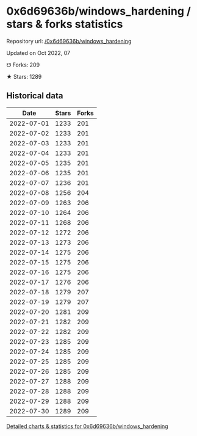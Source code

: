 # 0x6d69636b/windows_hardening / stars & forks statistics

Repository url: [/0x6d69636b/windows_hardening](https://github.com/0x6d69636b/windows_hardening)

Updated on Oct 2022, 07

☋ Forks: 209

★ Stars: 1289

## Historical data
| Date | Stars | Forks |
|------|-------|-------|
| 2022-07-01 | 1233 | 201 | 
| 2022-07-02 | 1233 | 201 | 
| 2022-07-03 | 1233 | 201 | 
| 2022-07-04 | 1233 | 201 | 
| 2022-07-05 | 1235 | 201 | 
| 2022-07-06 | 1235 | 201 | 
| 2022-07-07 | 1236 | 201 | 
| 2022-07-08 | 1256 | 204 | 
| 2022-07-09 | 1263 | 206 | 
| 2022-07-10 | 1264 | 206 | 
| 2022-07-11 | 1268 | 206 | 
| 2022-07-12 | 1272 | 206 | 
| 2022-07-13 | 1273 | 206 | 
| 2022-07-14 | 1275 | 206 | 
| 2022-07-15 | 1275 | 206 | 
| 2022-07-16 | 1275 | 206 | 
| 2022-07-17 | 1276 | 206 | 
| 2022-07-18 | 1279 | 207 | 
| 2022-07-19 | 1279 | 207 | 
| 2022-07-20 | 1281 | 209 | 
| 2022-07-21 | 1282 | 209 | 
| 2022-07-22 | 1282 | 209 | 
| 2022-07-23 | 1285 | 209 | 
| 2022-07-24 | 1285 | 209 | 
| 2022-07-25 | 1285 | 209 | 
| 2022-07-26 | 1285 | 209 | 
| 2022-07-27 | 1288 | 209 | 
| 2022-07-28 | 1288 | 209 | 
| 2022-07-29 | 1288 | 209 | 
| 2022-07-30 | 1289 | 209 | 


[Detailed charts & statistics for 0x6d69636b/windows_hardening](https://reviewgithub.com/rep/0x6d69636b/windows_hardening)

